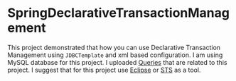 # SpringDeclarativeTransactionManagement
This project demonstrated that how you can use Declarative Transaction Management using `JDBCTemplate` and xml based configuration. I am using MySQL database for this project. I uploaded [Queries](https://github.com/deepdalsania/tutorials/blob/master/spring-framework/SpringDeclarativeTransasctionManagement/src/Sqldbqueries.sql) that are related to this project. I suggest that for this project use [Eclipse](https://www.eclipse.org/downloads/) or [STS](https://spring.io/tools) as a tool.